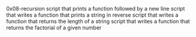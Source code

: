 0x08-recursion
script that prints a function followed by a new line
script that writes a function that prints a string in reverse
script that writes a function that returns the length of a string
script that writes a function that returns the factorial of a given number

